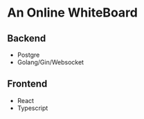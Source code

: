 # An Online WhiteBoard


## Backend
+ Postgre
+ Golang/Gin/Websocket

## Frontend
+ React
+ Typescript

  

